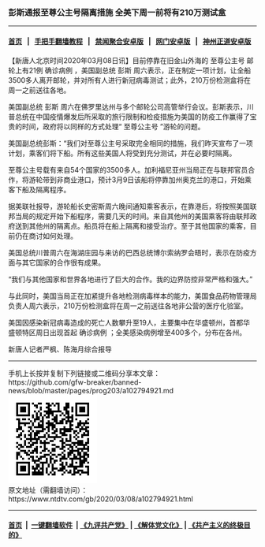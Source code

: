 ### 彭斯通报至尊公主号隔离措施 全美下周一前将有210万测试盒
------------------------

#### [首页](https://github.com/gfw-breaker/banned-news/blob/master/README.md) &nbsp;&nbsp;|&nbsp;&nbsp; [手把手翻墙教程](https://github.com/gfw-breaker/guides/wiki) &nbsp;&nbsp;|&nbsp;&nbsp; [禁闻聚合安卓版](https://github.com/gfw-breaker/bn-android) &nbsp;&nbsp;|&nbsp;&nbsp; [网门安卓版](https://github.com/oGate2/oGate) &nbsp;&nbsp;|&nbsp;&nbsp; [神州正道安卓版](https://github.com/SzzdOgate/update) 



<div><div class="post_content" itemprop="articleBody">
 <p>
  【新唐人北京时间2020年03月08日讯】目前停靠在旧金山外海的
  <ok href="https://www.ntdtv.com/gb/至尊公主号.htm">
   至尊公主号
  </ok>
  邮轮上有21例
  <ok href="https://www.ntdtv.com/gb/确诊病例.htm">
   确诊病例
  </ok>
  ，美国副总统
  <ok href="https://www.ntdtv.com/gb/彭斯.htm">
   彭斯
  </ok>
  周六表示，正在制定一项计划，让全船3500多人离开邮轮，并对所有人进行新冠病毒测试；此外，210万份检测盒将在周一之前送往各地。
 </p>
 <p>
  美国副总统
  <ok href="https://www.ntdtv.com/gb/彭斯.htm">
   彭斯
  </ok>
  周六在佛罗里达州与多个邮轮公司高管举行会议。彭斯表示，川普总统在中国疫情爆发后所采取的旅行限制和检疫措施为美国的防疫工作赢得了宝贵的时间，政府将以同样的方式处理“
  <ok href="https://www.ntdtv.com/gb/至尊公主号.htm">
   至尊公主号
  </ok>
  ”游轮的问题。
 </p>
 <p>
  美国副总统彭斯：“我们对至尊公主号采取完全相同的措施，我们昨天宣布了一项计划，乘客们将下船。所有这些美国人将受到充分测试，并在必要时隔离。
 </p>
 <p>
  至尊公主号载有来自54个国家的3500多人。加利福尼亚州当局正在与联邦官员合作，将游轮带到非商业港口，预计3月9日该船将停靠加州奥克兰的港口，开始乘客下船及隔离程序。
 </p>
 <p>
  据美联社报导，游轮船长史密斯周六晚间通知乘客表示，在靠港后，将按照美国联邦当局的规定开始下船程序，需要几天的时间。来自其他州的美国乘客将由联邦政府送到其他州的隔离点。船员将在船上隔离和接受治疗。至于其他国家的乘客，目前仍在商讨如何处理。
 </p>
 <p>
  美国总统川普周六在海湖庄园与来访的巴西总统博尔索纳罗会晤时，表示在防疫方面与其它国家的合作很有成果。
 </p>
 <p>
  “我们与其他国家和世界各地进行了巨大的合作。我的边界防控非常严格和强大。”
 </p>
 <p>
  与此同时，美国当局正在加紧提升各地检测病毒样本的能力，美国食品药物管理局负责人周六表示，210万份检测盒将在周一之前送往各地非公营的医疗化验室。
 </p>
 <p>
  美国因感染新冠病毒造成的死亡人数攀升至19人，主要集中在华盛顿州，首都华盛顿特区周日出现首起
  <ok href="https://www.ntdtv.com/gb/确诊病例.htm">
   确诊病例
  </ok>
  ；全美感染病例增至400多个，分布在各州。
 </p>
 <p>
  新唐人记者严枫、陈海月综合报导
 </p>
 <div class="single_ad">
 </div>
</div>
</div>
<hr/>
手机上长按并复制下列链接或二维码分享本文章：<br/>
https://github.com/gfw-breaker/banned-news/blob/master/pages/prog203/a102794921.md <br/>
<a href='https://github.com/gfw-breaker/banned-news/blob/master/pages/prog203/a102794921.md'><img src='https://github.com/gfw-breaker/banned-news/blob/master/pages/prog203/a102794921.md.png'/></a> <br/>
原文地址（需翻墙访问）：https://www.ntdtv.com/gb/2020/03/08/a102794921.html


------------------------
#### [首页](https://github.com/gfw-breaker/banned-news/blob/master/README.md) &nbsp;|&nbsp; [一键翻墙软件](https://github.com/gfw-breaker/nogfw/blob/master/README.md) &nbsp;| [《九评共产党》](https://github.com/gfw-breaker/9ping.md/blob/master/README.md#九评之一评共产党是什么) | [《解体党文化》](https://github.com/gfw-breaker/jtdwh.md/blob/master/README.md) | [《共产主义的终极目的》](https://github.com/gfw-breaker/gczydzjmd.md/blob/master/README.md)


<img src='http://gfw-breaker.win/banned-news/pages/prog203/a102794921.md' width='0px' height='0px'/>